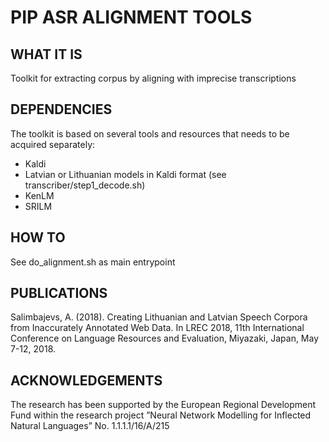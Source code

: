 # PIP ASR ALIGNMENT TOOLS

## WHAT IT IS
Toolkit for extracting corpus by aligning with imprecise transcriptions

## DEPENDENCIES
The toolkit is based on several tools and resources that needs to be acquired separately:

- Kaldi 
- Latvian or Lithuanian models in Kaldi format (see transcriber/step1\_decode.sh)
- KenLM
- SRILM

## HOW TO 
See do\_alignment.sh as main entrypoint

## PUBLICATIONS
Salimbajevs, A. (2018). Creating Lithuanian and Latvian Speech Corpora from Inaccurately Annotated Web Data. In LREC 2018, 11th International Conference on Language Resources and Evaluation, Miyazaki, Japan, May 7-12, 2018.

## ACKNOWLEDGEMENTS
The research has been supported by the European Regional Development Fund within the research project ”Neural Network Modelling for Inflected Natural Languages” No. 1.1.1.1/16/A/215
